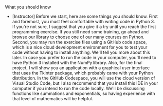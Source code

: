 What you should know
- [Instructor] Before we start, here are some things you should know. First and foremost, you must feel comfortable with writing code in Python 3. If you're not sure, I suggest that you give it a try until you reach the first programming exercise. If you still need some training, go ahead and browse our library to choose one of our many courses on Python. Second, you may run the exercise files using a GitHub code space, which is a nice cloud development environment for you to test your code without having to install anything. We'll tell you more about this later. In case you prefer to run the code in your computer, you'll need to have Python 3 installed with the NumPy library. Also, for the final project, I will show you an application with a graphical user interface that uses the Tkinter package, which probably came with your Python distribution. In the GitHub Codespace, you will use the cloud version of Visual Studio Code, but I also recommend that you install this IDE in your computer if you intend to run the code locally. We'll be discussing functions like summations and exponentials, so having experience with that level of mathematics will be helpful.